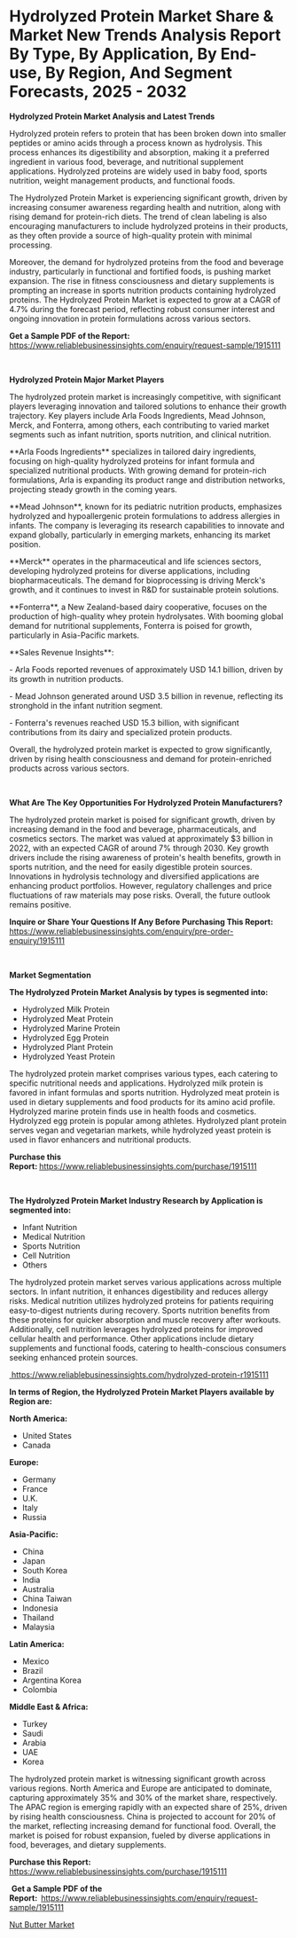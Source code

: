 <p><h1>Hydrolyzed Protein Market Share & Market New Trends Analysis Report By Type, By Application, By End-use, By Region, And Segment Forecasts, 2025 - 2032</h1></p><p><strong>Hydrolyzed Protein Market Analysis and Latest Trends</strong></p>
<p><p>Hydrolyzed protein refers to protein that has been broken down into smaller peptides or amino acids through a process known as hydrolysis. This process enhances its digestibility and absorption, making it a preferred ingredient in various food, beverage, and nutritional supplement applications. Hydrolyzed proteins are widely used in baby food, sports nutrition, weight management products, and functional foods.</p><p>The Hydrolyzed Protein Market is experiencing significant growth, driven by increasing consumer awareness regarding health and nutrition, along with rising demand for protein-rich diets. The trend of clean labeling is also encouraging manufacturers to include hydrolyzed proteins in their products, as they often provide a source of high-quality protein with minimal processing.</p><p>Moreover, the demand for hydrolyzed proteins from the food and beverage industry, particularly in functional and fortified foods, is pushing market expansion. The rise in fitness consciousness and dietary supplements is prompting an increase in sports nutrition products containing hydrolyzed proteins. The Hydrolyzed Protein Market is expected to grow at a CAGR of 4.7% during the forecast period, reflecting robust consumer interest and ongoing innovation in protein formulations across various sectors.</p></p>
<p><strong>Get a Sample PDF of the Report:&nbsp;</strong> <a href="https://www.reliablebusinessinsights.com/enquiry/request-sample/1915111?utm_campaign=1720&utm_medium=2&utm_source=Github&utm_content=ia&utm_term=14022025&utm_id=hydrolyzed-protein">https://www.reliablebusinessinsights.com/enquiry/request-sample/1915111</a></p>
<p>&nbsp;</p>
<p><strong>Hydrolyzed Protein Major Market Players</strong></p>
<p><p>The hydrolyzed protein market is increasingly competitive, with significant players leveraging innovation and tailored solutions to enhance their growth trajectory. Key players include Arla Foods Ingredients, Mead Johnson, Merck, and Fonterra, among others, each contributing to varied market segments such as infant nutrition, sports nutrition, and clinical nutrition.</p><p>**Arla Foods Ingredients** specializes in tailored dairy ingredients, focusing on high-quality hydrolyzed proteins for infant formula and specialized nutritional products. With growing demand for protein-rich formulations, Arla is expanding its product range and distribution networks, projecting steady growth in the coming years.</p><p>**Mead Johnson**, known for its pediatric nutrition products, emphasizes hydrolyzed and hypoallergenic protein formulations to address allergies in infants. The company is leveraging its research capabilities to innovate and expand globally, particularly in emerging markets, enhancing its market position.</p><p>**Merck** operates in the pharmaceutical and life sciences sectors, developing hydrolyzed proteins for diverse applications, including biopharmaceuticals. The demand for bioprocessing is driving Merck's growth, and it continues to invest in R&D for sustainable protein solutions.</p><p>**Fonterra**, a New Zealand-based dairy cooperative, focuses on the production of high-quality whey protein hydrolysates. With booming global demand for nutritional supplements, Fonterra is poised for growth, particularly in Asia-Pacific markets.</p><p>**Sales Revenue Insights**: </p><p>- Arla Foods reported revenues of approximately USD 14.1 billion, driven by its growth in nutrition products.</p><p>- Mead Johnson generated around USD 3.5 billion in revenue, reflecting its stronghold in the infant nutrition segment.</p><p>- Fonterra's revenues reached USD 15.3 billion, with significant contributions from its dairy and specialized protein products.</p><p>Overall, the hydrolyzed protein market is expected to grow significantly, driven by rising health consciousness and demand for protein-enriched products across various sectors.</p></p>
<p>&nbsp;</p>
<p><strong>What Are The Key Opportunities For Hydrolyzed Protein Manufacturers?</strong></p>
<p><p>The hydrolyzed protein market is poised for significant growth, driven by increasing demand in the food and beverage, pharmaceuticals, and cosmetics sectors. The market was valued at approximately $3 billion in 2022, with an expected CAGR of around 7% through 2030. Key growth drivers include the rising awareness of protein's health benefits, growth in sports nutrition, and the need for easily digestible protein sources. Innovations in hydrolysis technology and diversified applications are enhancing product portfolios. However, regulatory challenges and price fluctuations of raw materials may pose risks. Overall, the future outlook remains positive.</p></p>
<p><strong>Inquire or Share Your Questions If Any Before Purchasing This Report:</strong> <a href="https://www.reliablebusinessinsights.com/enquiry/pre-order-enquiry/1915111?utm_campaign=1720&utm_medium=2&utm_source=Github&utm_content=ia&utm_term=14022025&utm_id=hydrolyzed-protein">https://www.reliablebusinessinsights.com/enquiry/pre-order-enquiry/1915111</a></p>
<p>&nbsp;</p>
<p><strong>Market Segmentation</strong></p>
<p><strong>The Hydrolyzed Protein Market Analysis by types is segmented into:</strong></p>
<p><ul><li>Hydrolyzed Milk Protein</li><li>Hydrolyzed Meat Protein</li><li>Hydrolyzed Marine Protein</li><li>Hydrolyzed Egg Protein</li><li>Hydrolyzed Plant Protein</li><li>Hydrolyzed Yeast Protein</li></ul></p>
<p><p>The hydrolyzed protein market comprises various types, each catering to specific nutritional needs and applications. Hydrolyzed milk protein is favored in infant formulas and sports nutrition. Hydrolyzed meat protein is used in dietary supplements and food products for its amino acid profile. Hydrolyzed marine protein finds use in health foods and cosmetics. Hydrolyzed egg protein is popular among athletes. Hydrolyzed plant protein serves vegan and vegetarian markets, while hydrolyzed yeast protein is used in flavor enhancers and nutritional products.</p></p>
<p><strong>Purchase this Report:&nbsp;</strong><a href="https://www.reliablebusinessinsights.com/purchase/1915111?utm_campaign=1720&utm_medium=2&utm_source=Github&utm_content=ia&utm_term=14022025&utm_id=hydrolyzed-protein">https://www.reliablebusinessinsights.com/purchase/1915111</a></p>
<p>&nbsp;</p>
<p><strong>The Hydrolyzed Protein Market Industry Research by Application is segmented into:</strong></p>
<p><ul><li>Infant Nutrition</li><li>Medical Nutrition</li><li>Sports Nutrition</li><li>Cell Nutrition</li><li>Others</li></ul></p>
<p><p>The hydrolyzed protein market serves various applications across multiple sectors. In infant nutrition, it enhances digestibility and reduces allergy risks. Medical nutrition utilizes hydrolyzed proteins for patients requiring easy-to-digest nutrients during recovery. Sports nutrition benefits from these proteins for quicker absorption and muscle recovery after workouts. Additionally, cell nutrition leverages hydrolyzed proteins for improved cellular health and performance. Other applications include dietary supplements and functional foods, catering to health-conscious consumers seeking enhanced protein sources.</p></p>
<p><a href="https://www.reliablebusinessinsights.com/hydrolyzed-protein-r1915111?utm_campaign=1720&utm_medium=2&utm_source=Github&utm_content=ia&utm_term=14022025&utm_id=hydrolyzed-protein">&nbsp;https://www.reliablebusinessinsights.com/hydrolyzed-protein-r1915111</a></p>
<p><strong>In terms of Region, the Hydrolyzed Protein Market Players available by Region are:</strong></p>
<p>
    <p> <strong> North America: </strong>
        <ul>
            <li>United States</li>
            <li>Canada</li>
        </ul>
        </p> 
    <p> <strong> Europe: </strong>
        <ul>
            <li>Germany</li>
            <li>France</li>
            <li>U.K.</li>
            <li>Italy</li>
            <li>Russia</li>
        </ul>
        </p> 
    <p> <strong> Asia-Pacific: </strong>
        <ul>
            <li>China</li>
            <li>Japan</li>
            <li>South Korea</li>
            <li>India</li>
            <li>Australia</li>
            <li>China Taiwan</li>
            <li>Indonesia</li>
            <li>Thailand</li>
            <li>Malaysia</li>
        </ul>
        </p> 
    <p> <strong> Latin America: </strong>
        <ul>
            <li>Mexico</li>
            <li>Brazil</li>
            <li>Argentina Korea</li>
            <li>Colombia</li>
        </ul>
        </p> 
    <p> <strong> Middle East & Africa: </strong>
        <ul>
            <li>Turkey</li>
            <li>Saudi</li>
            <li>Arabia</li>
            <li>UAE</li>
            <li>Korea</li>
        </ul>
    </p>
    </p>
<p><p>The hydrolyzed protein market is witnessing significant growth across various regions. North America and Europe are anticipated to dominate, capturing approximately 35% and 30% of the market share, respectively. The APAC region is emerging rapidly with an expected share of 25%, driven by rising health consciousness. China is projected to account for 20% of the market, reflecting increasing demand for functional food. Overall, the market is poised for robust expansion, fueled by diverse applications in food, beverages, and dietary supplements.</p></p>
<p><strong>Purchase this Report: </strong><a href="https://www.reliablebusinessinsights.com/purchase/1915111?utm_campaign=1720&utm_medium=2&utm_source=Github&utm_content=ia&utm_term=14022025&utm_id=hydrolyzed-protein">https://www.reliablebusinessinsights.com/purchase/1915111</a></p>
<p>&nbsp;<strong>Get a Sample PDF of the Report:&nbsp;&nbsp;</strong><a href="https://www.reliablebusinessinsights.com/enquiry/request-sample/1915111?utm_campaign=1720&utm_medium=2&utm_source=Github&utm_content=ia&utm_term=14022025&utm_id=hydrolyzed-protein">https://www.reliablebusinessinsights.com/enquiry/request-sample/1915111</a></p>
<p><strong></strong></p>
<p><p><a href="https://github.com/mookiesville/Market-Research-Report-List-1/blob/main/nut-butter-market.md?utm_campaign=1720&utm_medium=2&utm_source=Github&utm_content=ia&utm_term=14022025&utm_id=hydrolyzed-protein">Nut Butter Market</a></p></p>